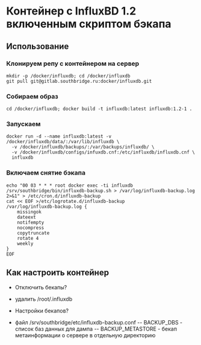 # Контейнер с InfluxBD 1.2 включенным скриптом бэкапа

## Использование

### Клонируем репу с контейнером на сервер

    mkdir -p /docker/influxdb; cd /docker/influxdb
    git pull git@gitlab.southbridge.ru:docker/influxdb.git

### Собираем образ

    cd /docker/influxdb; docker build -t influxdb:latest influxdb:1.2-1 .

### Запускаем

    docker run -d --name influxdb:latest -v /docker/influxdb/data/:/var/lib/influxdb \
      -v /docker/influxdb/backups/:/var/backups/influxdb/ \
      -v /docker/influxdb/configs/infuxdb.cnf:/etc/influxdb/influxdb.cnf \
      influxdb

### Включаем снятие бэкапа

    echo "00 03 * * * root docker exec -ti influxdb /srv/southbridge/bin/influxdb-backup.sh > /var/log/influxdb-backup.log 2>&1" > /etc/cron.d/influxdb-backup
    cat << EOF >/etc/logrotate.d/influxdb-backup
    /var/log/influxdb-backup.log {
        missingok
        dateext
        notifempty
        nocompress
        copytruncate
        rotate 4
        weekly
    }
    EOF

## Как настроить контейнер

- Отключить бекапы?
- удалить /root/.influxdb

- Настройки бекапов?
- файл /srv/southbridge/etc/influxdb-backup.conf
-- BACKUP_DBS - список баз данных для дампа
-- BACKUP_METASTORE - бекап метаинформации о сервере в отдельную директорию
